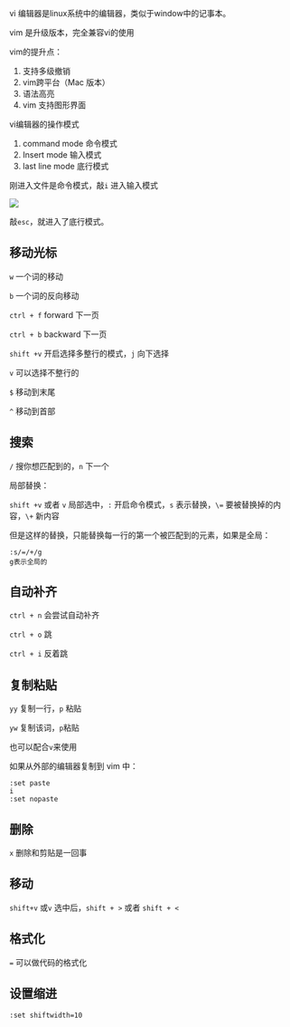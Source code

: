 vi 编辑器是linux系统中的编辑器，类似于window中的记事本。

vim 是升级版本，完全兼容vi的使用

vim的提升点：

1. 支持多级撤销
2. vim跨平台（Mac 版本）
3. 语法高亮
4. vim 支持图形界面

vi编辑器的操作模式

1. command mode 命令模式
2. Insert mode 输入模式
3. last line mode 底行模式

刚进入文件是命令模式，敲`i` 进入输入模式

![](http://p8cyzbt5x.bkt.clouddn.com/UC20180726_224000.png)

敲`esc`，就进入了底行模式。

## 移动光标

`w` 一个词的移动

`b` 一个词的反向移动

`ctrl + f`  forward 下一页

`ctrl + b` backward 下一页

`shift +v` 开启选择多整行的模式，`j` 向下选择

`v` 可以选择不整行的

`$` 移动到末尾

`^` 移动到首部

## 搜索

`/` 搜你想匹配到的，`n` 下一个

局部替换：

`shift +v` 或者 `v` 局部选中，`:` 开启命令模式，`s` 表示替换，`\=` 要被替换掉的内容，`\+` 新内容

但是这样的替换，只能替换每一行的第一个被匹配到的元素，如果是全局：

```
:s/=/+/g
g表示全局的
```

## 自动补齐

`ctrl + n` 会尝试自动补齐

`ctrl + o` 跳

`ctrl + i` 反着跳

## 复制粘贴

`yy`  复制一行，`p` 粘贴

`yw` 复制该词，`p`粘贴

也可以配合`v`来使用

如果从外部的编辑器复制到 vim 中：

```
:set paste
i
:set nopaste
```

## 删除

`x` 删除和剪贴是一回事

## 移动

`shift+v` 或`v` 选中后，`shift + >` 或者 `shift + <`

## 格式化

`=` 可以做代码的格式化

## 设置缩进

```
:set shiftwidth=10
```

